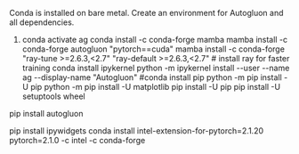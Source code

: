 Conda is installed on bare metal.  Create an environment for Autogluon and all dependencies.
1. conda activate ag
conda install -c conda-forge mamba
mamba install -c conda-forge autogluon "pytorch==cuda"
mamba install -c conda-forge "ray-tune >=2.6.3,<2.7" "ray-default >=2.6.3,<2.7"  # install ray for faster training
conda install ipykernel
python -m ipykernel install --user --name ag --display-name "Autogluon"
#conda install pip
python -m pip install -U pip
python -m pip install -U matplotlib
pip install -U pip
pip install -U setuptools wheel



pip install autogluon



pip install ipywidgets
conda install intel-extension-for-pytorch=2.1.20 pytorch=2.1.0 -c intel -c conda-forge
